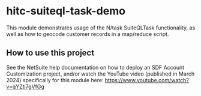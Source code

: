 # hitc-suiteql-task-demo
This module demonstrates usage of the N/task SuiteQLTask functionality, as well as how to geocode customer records in a map/reduce script.

## How to use this project
See the NetSuite help documentation on how to deploy an SDF Account Customization project,
and/or watch the YouTube video (published in March 2024) specifically for this module here: https://www.youtube.com/watch?v=qYZti7gVfGg
